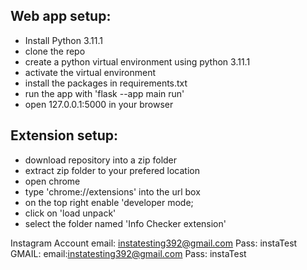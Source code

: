 ## Web app setup:
- Install Python 3.11.1
- clone the repo
- create a python virtual environment using python 3.11.1
- activate the virtual environment
- install the packages in requirements.txt
- run the app with 'flask --app main run'
- open 127.0.0.1:5000 in your browser
  
## Extension setup:
- download repository into a zip folder
- extract zip folder to your prefered location
- open chrome
- type 'chrome://extensions' into the url box
- on the top right enable 'developer mode;
- click on 'load unpack'
- select the folder named 'Info Checker extension'

Instagram Account
email: instatesting392@gmail.com
Pass: instaTest
GMAIL:
email:instatesting392@gmail.com
Pass: instaTest
